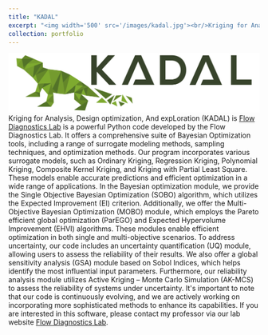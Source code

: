 ```yaml
---
title: "KADAL"
excerpt: "<img width='500' src='/images/kadal.jpg'><br/>Kriging for Analysis, Design optimization, And expLoration (KADAL) is a Python code that contains collections of Bayesian Optimization tools including various surrogate modeling methods, sampling techniques, optimization methods, and uncertainty analyses tools including uncertainty quantification, sensitivity analysis, and reliability analysis."
collection: portfolio
---
```


<img width="700" src='/images/kadal.jpg'><br/> 
Kriging for Analysis, Design optimization, And expLoration (KADAL) is [Flow Diagnostics Lab](https://flowdiagnostics.ftmd.itb.ac.id/) is a powerful Python code developed by the Flow Diagnostics Lab. It offers a comprehensive suite of Bayesian Optimization tools, including a range of surrogate modeling methods, sampling techniques, and optimization methods. Our program incorporates various surrogate models, such as Ordinary Kriging, Regression Kriging, Polynomial Kriging, Composite Kernel Kriging, and Kriging with Partial Least Square. These models enable accurate predictions and efficient optimization in a wide range of applications. In the Bayesian optimization module, we provide the Single Objective Bayesian Optimization (SOBO) algorithm, which utilizes the Expected Improvement (EI) criterion. Additionally, we offer the Multi-Objective Bayesian Optimization (MOBO) module, which employs the Pareto efficient global optimization (ParEGO) and Expected Hypervolume Improvement (EHVI) algorithms. These modules enable efficient optimization in both single and multi-objective scenarios. To address uncertainty, our code includes an uncertainty quantification (UQ) module, allowing users to assess the reliability of their results. We also offer a global sensitivity analysis (GSA) module based on Sobol Indices, which helps identify the most influential input parameters. Furthermore, our reliability analysis module utilizes Active Kriging – Monte Carlo Simulation (AK-MCS) to assess the reliability of systems under uncertainty. It's important to note that our code is continuously evolving, and we are actively working on incorporating more sophisticated methods to enhance its capabilities. If you are interested in this software, please contact my professor via our lab website [Flow Diagnostics Lab](https://flowdiagnostics.ftmd.itb.ac.id/). <br/> 
